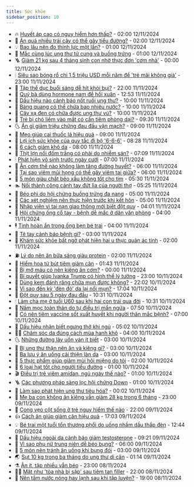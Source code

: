 ```yaml
---
title: Sức khỏe
sidebar_position: 10
---
```


<!-- vnexpress-suc-khoe:START -->
- 🔥 [Huyết áp cao có nguy hiểm hơn thấp?](https://vnexpress.net/huyet-ap-cao-co-nguy-hiem-hon-thap-4814753.html) - 02:00 12/11/2024
- 🥰 [Ăn quá nhiều trái cây có thể gây tiểu đường?](https://vnexpress.net/an-qua-nhieu-trai-cay-co-the-gay-tieu-duong-4814927.html) - 02:00 12/11/2024
- 💡 [Bao lâu nên đo thính lực một lần?](https://vnexpress.net/bao-lau-nen-do-thinh-luc-mot-lan-4814925.html) - 01:00 12/11/2024
- 🤗 [Mắc cùng lúc ung thư tử cung và buồng trứng](https://vnexpress.net/mac-cung-luc-ung-thu-tu-cung-va-buong-trung-4814756.html) - 01:00 12/11/2024
- 🪜 [Giảm 21 kg sau 4 tháng sinh con nhờ thực đơn &#39;cơm nhà&#39;](https://vnexpress.net/giam-21-kg-sau-4-thang-sinh-con-nho-thuc-don-com-nha-4814681.html) - 00:00 12/11/2024
- 🕯 [Siêu sao bóng rổ chi 1,5 triệu USD mỗi năm để &#39;trẻ mãi không già&#39;](https://vnexpress.net/lebron-james-chi-1-5-trieu-usd-moi-nam-de-tre-mai-khong-gia-4814588.html) - 23:00 11/11/2024
- 🤭 [Tập thể dục buổi sáng dễ hít khói bụi?](https://vnexpress.net/tap-the-duc-buoi-sang-de-hit-khoi-bui-4814702.html) - 22:00 11/11/2024
- 👀 [Quý bà dùng hormone nam để hồi xuân](https://vnexpress.net/quy-ba-dung-hormone-nam-de-hoi-xuan-4814802.html) - 12:53 11/11/2024
- 🌋 [Dấu hiệu nào cảnh báo nốt ruồi ung thư?](https://vnexpress.net/dau-hieu-nao-canh-bao-not-ruoi-ung-thu-4814716.html) - 10:00 11/11/2024
- 🫶 [Bàng quang có thể chứa bao nhiêu nước?](https://vnexpress.net/bang-quang-co-the-chua-bao-nhieu-nuoc-4814626.html) - 10:00 11/11/2024
- 🦆 [Cây xạ đen có chữa được ung thư vú?](https://vnexpress.net/cay-xa-den-co-chua-duoc-ung-thu-vu-4814607.html) - 10:00 11/11/2024
- 🚀 [Trẻ bị chó liếm vào mắt có cần tiêm phòng dại?](https://vnexpress.net/tre-bi-cho-liem-vao-mat-co-can-tiem-phong-dai-4814754.html) - 09:30 11/11/2024
- 🌜 [Ăn gì giảm triệu chứng đau đầu vận mạch?](https://vnexpress.net/an-gi-giam-trieu-chung-dau-dau-van-mach-4814739.html) - 09:00 11/11/2024
- 🧰 [Mẹo giúp cai thuốc lá hiệu quả](https://vnexpress.net/meo-giup-cai-thuoc-la-hieu-qua-4814566.html) - 09:00 11/11/2024
- 💫 [Lợi ích sức khỏe của quy tắc đi bộ &#39;6-6-6&#39;](https://vnexpress.net/loi-ich-suc-khoe-cua-quy-tac-di-bo-6-6-6-4813318.html) - 08:28 11/11/2024
- 🌝 [6 cách giảm khô da](https://vnexpress.net/6-cach-giam-kho-da-4814531.html) - 08:00 11/11/2024
- 🗽 [Thịt lợn nổi đốm trắng có phải do nhiễm sán?](https://vnexpress.net/thit-lon-noi-dom-trang-co-phai-do-nhiem-san-4814500.html) - 07:09 11/11/2024
- 🕯 [Phát hiện vô sinh trước ngày cưới](https://vnexpress.net/phat-hien-vo-sinh-truoc-ngay-cuoi-4814674.html) - 07:00 11/11/2024
- 🦅 [Ăn cơm thế nào không làm tăng đường huyết?](https://vnexpress.net/an-com-the-nao-khong-lam-tang-duong-huyet-4814598.html) - 06:00 11/11/2024
- 🦆 [Tại sao viêm mũi họng có thể gây viêm tai giữa?](https://vnexpress.net/tai-sao-viem-mui-hong-co-the-gay-viem-tai-giua-4814527.html) - 06:00 11/11/2024
- 🎊 [5 món giàu chất béo xấu không tốt cho tim](https://vnexpress.net/5-mon-giau-chat-beo-xau-khong-tot-cho-tim-4814556.html) - 05:30 11/11/2024
- 🏊 [Nối thành công cánh tay đứt lìa của người thợ](https://vnexpress.net/noi-thanh-cong-canh-tay-dut-lia-cua-nguoi-tho-4814648.html) - 05:25 11/11/2024
- 📝 [Béo phì do hội chứng buồng trứng đa nang](https://vnexpress.net/beo-phi-do-hoi-chung-buong-trung-da-nang-4814532.html) - 05:00 11/11/2024
- 💯 [Các xét nghiệm nên thực hiện trước khi kết hôn](https://vnexpress.net/cac-xet-nghiem-nen-thuc-hien-truoc-khi-ket-hon-4814477.html) - 05:00 11/11/2024
- 🌊 [Nhập viện vì tai nạn giao thông mới biết đột quỵ](https://vnexpress.net/nhap-vien-vi-tai-nan-giao-thong-moi-biet-dot-quy-4814479.html) - 04:01 11/11/2024
- 🚀 [Hội chứng ống cổ tay - bệnh dễ mắc ở dân văn phòng](https://vnexpress.net/hoi-chung-ong-co-tay-benh-de-mac-o-dan-van-phong-4814524.html) - 04:00 11/11/2024
- 🕴 [Tinh hoàn ẩn trong ống bẹn bé trai](https://vnexpress.net/tinh-hoan-an-trong-ong-ben-be-trai-4814476.html) - 04:00 11/11/2024
- 🗽 [Tê tay cảnh báo bệnh gì?](https://vnexpress.net/te-tay-canh-bao-benh-gi-4814481.html) - 03:00 11/11/2024
- 🎡 [Khám sức khỏe bất ngờ phát hiện hai u thực quản ác tính](https://vnexpress.net/kham-suc-khoe-bat-ngo-phat-hien-hai-u-thuc-quan-ac-tinh-4814473.html) - 02:00 11/11/2024
- ⛽️ [Lý do nên ăn bữa sáng giàu protein](https://vnexpress.net/ly-do-nen-an-bua-sang-giau-protein-4814456.html) - 02:00 11/11/2024
- 🦆 [Hiểm họa từ bút tiêm giảm cân](https://vnexpress.net/hiem-hoa-tu-but-tiem-giam-can-4814400.html) - 01:43 11/11/2024
- 🤩 [Bị mỡ máu có nên kiêng ăn cơm?](https://vnexpress.net/bi-mo-mau-co-nen-kieng-an-com-4814383.html) - 00:00 11/11/2024
- 🦒 [Bí quyết giúp Ivanka Trump có hình thể lý tưởng](https://vnexpress.net/bi-quyet-giup-ivanka-trump-co-hinh-the-ly-tuong-4814384.html) - 23:00 10/11/2024
- 💫 [Dùng kem đánh răng chữa mụn được không?](https://vnexpress.net/dung-kem-danh-rang-chua-mun-duoc-khong-4814374.html) - 22:02 10/11/2024
- 🐘 [Vì sao đến kỳ &#39;đèn đỏ&#39; da lại nổi mụn?](https://vnexpress.net/vi-sao-den-ky-den-do-da-lai-noi-mun-4814315.html) - 17:04 10/11/2024
- 🚀 [Đột quỵ sau 5 ngày đau đầu](https://vnexpress.net/dot-quy-sau-5-ngay-dau-dau-4814021.html) - 10:31 10/11/2024
- 🕯 [Làm cha mẹ ở tuổi U60 sau khi hai con trai qua đời](https://vnexpress.net/lam-cha-me-o-tuoi-u60-sau-khi-hai-con-trai-qua-doi-4814375.html) - 10:31 10/11/2024
- 🦏 [Nấm mọc toàn thân do tự điều trị mẩn ngứa](https://vnexpress.net/nam-moc-toan-than-do-tu-dieu-tri-man-ngua-4814304.html) - 07:50 10/11/2024
- 🦄 [Có nên tiêm vaccine sốt xuất huyết khi người thân mắc bệnh?](https://vnexpress.net/co-nen-tiem-vaccine-sot-xuat-huyet-khi-nguoi-than-mac-benh-4814259.html) - 07:00 10/11/2024
- 🦒 [Dấu hiệu nhận biết ngưng thở khi ngủ](https://vnexpress.net/dau-hieu-nhan-biet-ngung-tho-khi-ngu-4814312.html) - 05:02 10/11/2024
- 👨‍🏫 [Chăm sóc da đúng cách mùa hanh khô](https://vnexpress.net/cham-soc-da-dung-cach-mua-hanh-kho-4812777.html) - 04:00 10/11/2024
- 🌜 [Những đường lây uốn ván ít biết](https://vnexpress.net/nhung-duong-lay-uon-van-it-biet-4814255.html) - 03:00 10/11/2024
- 🚀 [Bị ung thư thận nên ăn và kiêng gì?](https://vnexpress.net/bi-ung-thu-than-nen-an-va-kieng-gi-4814202.html) - 03:00 10/11/2024
- 💃 [Ba lưu ý ăn uống cải thiện làn da](https://vnexpress.net/ba-luu-y-an-uong-cai-thien-lan-da-4814081.html) - 03:00 10/11/2024
- 💯 [5 thực phẩm giúp giảm mùi hôi miệng do tỏi](https://vnexpress.net/5-thuc-pham-giup-giam-mui-hoi-mieng-do-toi-4814163.html) - 02:00 10/11/2024
- 🤔 [6 loại hạt tốt cho người tiểu đường](https://vnexpress.net/6-loai-hat-tot-cho-nguoi-tieu-duong-4814141.html) - 01:00 10/11/2024
- 🎬 [Điều trị trẻ viêm amidan, ngủ ngáy thế nào?](https://vnexpress.net/dieu-tri-tre-viem-amidan-ngu-ngay-the-nao-4814039.html) - 01:00 10/11/2024
- 🪜 [Các phương pháp sàng lọc hội chứng Down](https://vnexpress.net/cac-phuong-phap-sang-loc-hoi-chung-down-4814033.html) - 01:00 10/11/2024
- 🦣 [Làm sao phát hiện ung thư tiêu hóa?](https://vnexpress.net/lam-sao-phat-hien-ung-thu-tieu-hoa-4813733.html) - 00:02 10/11/2024
- 🧐 [Mẹ ba con không ăn kiêng vẫn giảm 28 kg trong 6 tháng](https://vnexpress.net/me-ba-con-khong-an-kieng-van-giam-28-kg-trong-6-thang-4813547.html) - 23:00 09/11/2024
- 🤡 [Cong vẹo cột sống ở trẻ nguy hiểm thế nào](https://vnexpress.net/cong-veo-cot-song-o-tre-nguy-hiem-the-nao-4813051.html) - 22:00 09/11/2024
- 👍 [Cách ăn giúp giảm cân hiệu quả](https://vnexpress.net/cach-an-giup-giam-can-hieu-qua-4812013.html) - 17:03 09/11/2024
- 💡 [Bé trai một tuổi tổn thương phổi do uống nhầm dầu thắp đèn](https://vnexpress.net/be-trai-mot-tuoi-ton-thuong-phoi-do-uong-nham-dau-thap-den-4814134.html) - 12:44 09/11/2024
- 💯 [Dấu hiệu ngoài da cảnh báo giảm testosterone](https://vnexpress.net/dau-hieu-ngoai-da-canh-bao-giam-testosterone-4811461.html) - 09:21 09/11/2024
- 🧠 [Vì sao phụ nữ trung niên dễ béo bụng?](https://vnexpress.net/vi-sao-phu-nu-trung-nien-de-beo-bung-4813647.html) - 06:00 09/11/2024
- 🎡 [5 món nên tránh ăn uống khi bụng đói](https://vnexpress.net/5-mon-nen-tranh-an-uong-khi-bung-doi-4813329.html) - 03:00 09/11/2024
- 🌏 [Sụt 10 kg trong ba tháng do ung thư di căn](https://vnexpress.net/sut-10-kg-trong-ba-thang-do-ung-thu-di-can-4813883.html) - 01:14 09/11/2024
- ⚗️ [Ăn ít, tập nhiều vẫn béo](https://vnexpress.net/an-it-tap-nhieu-van-beo-4812180.html) - 23:00 08/11/2024
- 👨‍🏫 [Mặt như &#39;tòa nhà bị sập&#39; sau tiêm tan filler](https://vnexpress.net/mat-nhu-toa-nha-bi-sap-sau-tiem-tan-filler-4813871.html) - 22:00 08/11/2024
- 🤖 [Nên tắm nước nóng hay lạnh sau khi tập luyện?](https://vnexpress.net/nen-tam-nuoc-nong-hay-lanh-sau-khi-tap-luyen-4813045.html) - 19:00 08/11/2024<!-- vnexpress-suc-khoe:END -->
